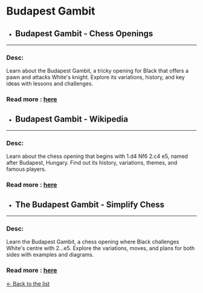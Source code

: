 # Budapest Gambit
- ## **Budapest Gambit - Chess Openings** 

---
### Desc: 
 Learn about the Budapest Gambit, a tricky opening for Black that offers a pawn and attacks White's knight. Explore its variations, history, and key ideas with lessons and challenges. 
### Read more : [here](https://www.chess.com/openings/Budapest-Gambit) 
- ## **Budapest Gambit - Wikipedia** 

---
### Desc: 
 Learn about the chess opening that begins with 1.d4 Nf6 2.c4 e5, named after Budapest, Hungary. Find out its history, variations, themes, and famous players. 
### Read more : [here](https://en.wikipedia.org/wiki/Budapest_Gambit) 
- ## **The Budapest Gambit - Simplify Chess** 

---
### Desc: 
 Learn the Budapest Gambit, a chess opening where Black challenges White's centre with 2...e5. Explore the variations, moves, and plans for both sides with examples and diagrams. 
### Read more : [here](https://simplifychess.com/budapest-gambit/index.html) 


[← Back to the list](chess-openings.md)